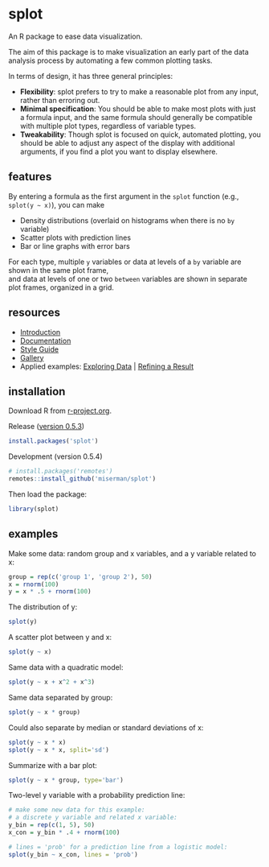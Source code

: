 # splot
An R package to ease data visualization.

The aim of this package is to make visualization an early part of the data analysis process by automating a few common plotting tasks.

In terms of design, it has three general principles:

* **Flexibility**: splot prefers to try to make a reasonable plot from any input, rather than erroring out.
* **Minimal specification**: You should be able to make most plots with just a formula input, and the same formula should generally be compatible with multiple plot types, regardless of variable types.
* **Tweakability**: Though splot is focused on quick, automated plotting, you should be able to adjust any aspect of the display with additional arguments, if you find a plot you want to display elsewhere.

## features
By entering a formula as the first argument in the `splot` function (e.g., `splot(y ~ x)`), you can make

* Density distributions (overlaid on histograms when there is no `by` variable)
* Scatter plots with prediction lines
* Bar or line graphs with error bars

For each type, multiple `y` variables or data at levels of a `by` variable are shown in the same plot frame,<br />
and data at levels of one or two `between` variables are shown in separate plot frames, organized in a grid.

## resources
* [Introduction](https://miserman.github.io/splot/articles/intro.html)
* [Documentation](https://miserman.github.io/splot/reference/splot.html)  
* [Style Guide](https://miserman.github.io/splot/articles/style.html)  
* [Gallery](https://miserman.github.io/splot/articles/gallery.html)
* Applied examples: [Exploring Data](https://miserman.github.io/splot/articles/explore.html) |
[Refining a Result](https://miserman.github.io/splot/articles/refine.html)

## installation
Download R from [r-project.org](https://www.r-project.org/).

Release ([version 0.5.3](https://CRAN.R-project.org/package=splot))
```R
install.packages('splot')
```
Development (version 0.5.4)
```R
# install.packages('remotes')
remotes::install_github('miserman/splot')
```
Then load the package:
```R
library(splot)
```
## examples
Make some data: random group and x variables, and a y variable related to x:
```R
group = rep(c('group 1', 'group 2'), 50)
x = rnorm(100)
y = x * .5 + rnorm(100)
```
The distribution of y:
```R
splot(y)
```
A scatter plot between y and x:
```R
splot(y ~ x)
```
Same data with a quadratic model:
```R
splot(y ~ x + x^2 + x^3)
```
Same data separated by group:
```R
splot(y ~ x * group)
```
Could also separate by median or standard deviations of x:
```R
splot(y ~ x * x)
splot(y ~ x * x, split='sd')
```
Summarize with a bar plot:
```R
splot(y ~ x * group, type='bar')
```
Two-level y variable with a probability prediction line:
```R
# make some new data for this example:
# a discrete y variable and related x variable:
y_bin = rep(c(1, 5), 50)
x_con = y_bin * .4 + rnorm(100)

# lines = 'prob' for a prediction line from a logistic model:
splot(y_bin ~ x_con, lines = 'prob')
```
